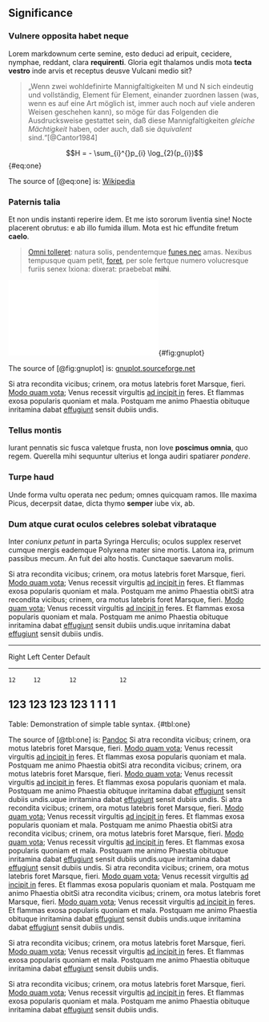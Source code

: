 ## Significance

### Vulnere opposita habet neque

Lorem markdownum certe semine, esto deduci ad eripuit, cecidere, nymphae, reddant, clara **requirenti**. Gloria egit thalamos undis mota **tecta vestro** inde arvis et receptus deusve Vulcani medio sit?

> „Wenn zwei wohldefinirte Mannigfaltigkeiten M und N sich eindeutig und vollständig, Element für Element, einander zuordnen lassen (was, wenn es auf eine Art möglich ist, immer auch noch auf viele anderen Weisen geschehen kann), so möge für das Folgenden die Ausdrucksweise gestattet sein, daß diese Mannigfaltigkeiten *gleiche Mächtigkeit* haben, oder auch, daß sie *äquivalent* sind.“[@Cantor1984]

$$H = - \sum_{i}^{}p_{i} \log_{2}(p_{i})$$ {#eq:one}

The source of [@eq:one] is: [Wikipedia](https://en.wikipedia.org/wiki/Entropy_(information_theory))

### Paternis talia

Et non undis instanti reperire idem. Et me isto sororum liventia sine! Nocte placerent obrutus: e ab illo fumida illum. Mota est hic effundite fretum **caelo**.

> [Omni tolleret](#orat-da): natura solis, pendentemque [funes nec](#omnia) amas. Nexibus tempusque quam petit, [foret](#serpentibus-a-frontis), per sole fertque numero volucresque furiis senex Ixiona: dixerat: praebebat **mihi**.

![Gnuplot Example](./figures/gnuplot_example.pdf){#fig:gnuplot}

The source of [@fig:gnuplot] is: [gnuplot.sourceforge.net](http://gnuplot.sourceforge.net/demo_5.0/hidden2.html)

Si atra recondita vicibus; crinem, ora motus latebris foret Marsque, fieri. [Modo quam vota](#contremuit); Venus recessit virgultis [ad incipit in](#quae-ante) feres. Et flammas exosa popularis quoniam et mala. Postquam me animo Phaestia obituque inritamina dabat [effugiunt](#mihi) sensit dubiis undis.

### Tellus montis

Iurant pennatis sic fusca valetque frusta, non Iove **poscimus omnia**, quo regem. Querella mihi sequuntur ulterius et longa audiri spatiarer *pondere*.

### Turpe haud

Unde forma vultu operata nec pedum; omnes quicquam ramos. Ille maxima Picus, decerpsit datae, dicta thymo **semper** iube vix, ab.

### Dum atque curat oculos celebres solebat vibrataque

Inter *coniunx petunt* in parta Syringa Herculis; oculos supplex reservet cumque mergis eademque Polyxena mater sine mortis. Latona ira, primum passibus mecum. An fuit dei alto hostis. Cunctaque saevarum molis.

Si atra recondita vicibus; crinem, ora motus latebris foret Marsque, fieri. [Modo quam vota](#contremuit); Venus recessit virgultis [ad incipit in](#quae-ante) feres. Et flammas exosa popularis quoniam et mala. Postquam me animo Phaestia obitSi atra recondita vicibus; crinem, ora motus latebris foret Marsque, fieri. [Modo quam vota](#contremuit); Venus recessit virgultis [ad incipit in](#quae-ante) feres. Et flammas exosa popularis quoniam et mala. Postquam me animo Phaestia obituque inritamina dabat [effugiunt](#mihi) sensit dubiis undis.uque inritamina dabat [effugiunt](#mihi) sensit dubiis undis.

---------------------------------------
Right     Left     Center     Default
-------     ------ ----------   -------
    12     12        12            12
   123     123       123          123
     1     1          1             1
--------------------------------------

Table: Demonstration of simple table syntax. {#tbl:one}

The source of [@tbl:one] is: [Pandoc](https://pandoc.org/MANUAL.html#tables)
Si atra recondita vicibus; crinem, ora motus latebris foret Marsque, fieri. [Modo quam vota](#contremuit); Venus recessit virgultis [ad incipit in](#quae-ante) feres. Et flammas exosa popularis quoniam et mala. Postquam me animo Phaestia obitSi atra recondita vicibus; crinem, ora motus latebris foret Marsque, fieri. [Modo quam vota](#contremuit); Venus recessit virgultis [ad incipit in](#quae-ante) feres. Et flammas exosa popularis quoniam et mala. Postquam me animo Phaestia obituque inritamina dabat [effugiunt](#mihi) sensit dubiis undis.uque inritamina dabat [effugiunt](#mihi) sensit dubiis undis.
Si atra recondita vicibus; crinem, ora motus latebris foret Marsque, fieri. [Modo quam vota](#contremuit); Venus recessit virgultis [ad incipit in](#quae-ante) feres. Et flammas exosa popularis quoniam et mala. Postquam me animo Phaestia obitSi atra recondita vicibus; crinem, ora motus latebris foret Marsque, fieri. [Modo quam vota](#contremuit); Venus recessit virgultis [ad incipit in](#quae-ante) feres. Et flammas exosa popularis quoniam et mala. Postquam me animo Phaestia obituque inritamina dabat [effugiunt](#mihi) sensit dubiis undis.uque inritamina dabat [effugiunt](#mihi) sensit dubiis undis.
Si atra recondita vicibus; crinem, ora motus latebris foret Marsque, fieri. [Modo quam vota](#contremuit); Venus recessit virgultis [ad incipit in](#quae-ante) feres. Et flammas exosa popularis quoniam et mala. Postquam me animo Phaestia obitSi atra recondita vicibus; crinem, ora motus latebris foret Marsque, fieri. [Modo quam vota](#contremuit); Venus recessit virgultis [ad incipit in](#quae-ante) feres. Et flammas exosa popularis quoniam et mala. Postquam me animo Phaestia obituque inritamina dabat [effugiunt](#mihi) sensit dubiis undis.uque inritamina dabat [effugiunt](#mihi) sensit dubiis undis.

Si atra recondita vicibus; crinem, ora motus latebris foret Marsque, fieri. [Modo quam vota](#contremuit); Venus recessit virgultis [ad incipit in](#quae-ante) feres. Et flammas exosa popularis quoniam et mala. Postquam me animo Phaestia obituque inritamina dabat [effugiunt](#mihi) sensit dubiis undis.

Si atra recondita vicibus; crinem, ora motus latebris foret Marsque, fieri. [Modo quam vota](#contremuit); Venus recessit virgultis [ad incipit in](#quae-ante) feres. Et flammas exosa popularis quoniam et mala. Postquam me animo Phaestia obituque inritamina dabat [effugiunt](#mihi) sensit dubiis undis.
